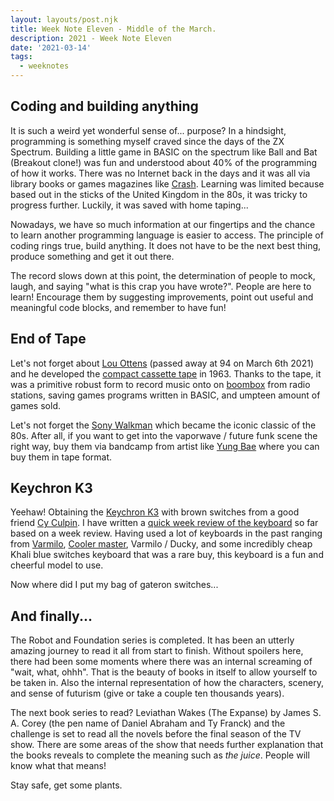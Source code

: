 ```yaml
---
layout: layouts/post.njk
title: Week Note Eleven - Middle of the March.
description: 2021 - Week Note Eleven
date: '2021-03-14'
tags:
  - weeknotes
---
```


## Coding and building anything

It is such a weird yet wonderful sense of... purpose? In a hindsight, programming is something myself craved since the days of the ZX Spectrum. Building a little game in BASIC on the spectrum like Ball and Bat (Breakout clone!) was fun and understood about 40% of the programming of how it works. There was no Internet back in the days and it was all via library books or games magazines like [Crash](https://en.wikipedia.org/wiki/Crash_(magazine)). Learning was limited because based out in the sticks of the United Kingdom in the 80s, it was tricky to progress further. Luckily, it was saved with home taping...

Nowadays, we have so much information at our fingertips and the chance to learn another programming language is easier to access. The principle of coding rings true, build anything. It does not have to be the next best thing, produce something and get it out there.

The record slows down at this point, the determination of people to mock, laugh, and saying "what is this crap you have wrote?". People are here to learn! Encourage them by suggesting improvements, point out useful and meaningful code blocks, and remember to have fun!

## End of Tape

Let's not forget about [Lou Ottens](https://en.wikipedia.org/wiki/Lou_Ottens) (passed away at 94 on March 6th 2021) and he developed the [compact cassette tape](https://en.wikipedia.org/wiki/Cassette_tape) in 1963. Thanks to the tape, it was a primitive robust form to record music onto on [boombox](https://en.wikipedia.org/wiki/Boombox) from radio stations, saving games programs written in BASIC, and umpteen amount of games sold.

Let's not forget the [Sony Walkman](https://en.wikipedia.org/wiki/Walkman) which became the iconic classic of the 80s. After all, if you want to get into the vaporwave / future funk scene the right way, buy them via bandcamp from artist like [Yung Bae](https://mypetflamingo.bandcamp.com/) where you can buy them in tape format.

## Keychron K3

Yeehaw! Obtaining the [Keychron K3](https://www.keychron.com/pages/keychron-k3-wireless-mechanical-keyboard) with brown switches from a good friend [Cy Culpin](https://cyculpin.com). I have written a [quick week review of the keyboard](/writing/keychron-k3) so far based on a week review. Having used a lot of keyboards in the past ranging from [Varmilo](https://en.varmilo.com), [Cooler master](https://www.coolermaster.com/uk/en-gb/catalog/peripheral/?filter=28980/#!/Product=Keyboard), Varmilo / Ducky, and some incredibly cheap Khali blue switches keyboard that was a rare buy, this keyboard is a fun and cheerful model to use.

Now where did I put my bag of gateron switches...

## And finally...

The Robot and Foundation series is completed. It has been an utterly amazing journey to read it all from start to finish. Without spoilers here, there had been some moments where there was an internal screaming of "wait, what, ohhh". That is the beauty of books in itself to allow yourself to be taken in. Also the internal representation of how the characters, scenery, and sense of futurism (give or take a couple ten thousands years).

The next book series to read? Leviathan Wakes (The Expanse) by James S. A. Corey (the pen name of Daniel Abraham and Ty Franck) and the challenge is set to read all the novels before the final season of the TV show. There are some areas of the show that needs further explanation that the books reveals to complete the meaning such as _the juice_. People will know what that means!

Stay safe, get some plants.
